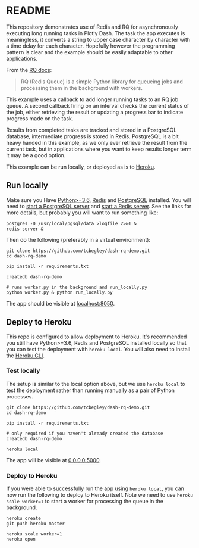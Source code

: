 # README

This repository demonstrates use of Redis and RQ for asynchronously executing
long running tasks in Plotly Dash. The task the app executes is meaningless, it
converts a string to upper case character by character with a time delay for
each character. Hopefully however the programming pattern is clear and the
example should be easily adaptable to other applications.

From the [RQ docs][rq-docs]:

> RQ (Redis Queue) is a simple Python library for queueing jobs and processing
> them in the background with workers.

This example uses a callback to add longer running tasks to an RQ job queue. A
second callback firing on an interval checks the current status of the job,
either retrieving the result or updating a progress bar to indicate progress
made on the task.

Results from completed tasks are tracked and stored in a PostgreSQL database,
intermediate progress is stored in Redis. PostgreSQL is a bit heavy handed in
this example, as we only ever retrieve the result from the current task, but in
applications where you want to keep results longer term it may be a good
option.

This example can be run locally, or deployed as is to [Heroku][heroku].

## Run locally

Make sure you Have [Python>=3.6][python36], [Redis][redis] and
[PostgreSQL][postgres] installed. You will need to
[start a PostgreSQL server][pg-server] and
[start a Redis server][redis-server]. See the links for more details, but
probably you will want to run something like:

```
postgres -D /usr/local/pgsql/data >logfile 2>&1 &
redis-server &
```

Then do the following (preferably in a virtual environment):

```
git clone https://github.com/tcbegley/dash-rq-demo.git
cd dash-rq-demo

pip install -r requirements.txt

createdb dash-rq-demo

# runs worker.py in the background and run_locally.py
python worker.py & python run_locally.py
```

The app should be visible at [localhost:8050](https://127.0.0.1:8050).

## Deploy to Heroku

This repo is configured to allow deployment to Heroku. It's recommended you
still have Python>=3.6, Redis and PostgreSQL installed locally so that you can
test the deployment with `heroku local`. You will also need to install the
[Heroku CLI][heroku-cli].

### Test locally

The setup is similar to the local option above, but we use `heroku local` to
test the deployment rather than running manually as a pair of Python processes.

```
git clone https://github.com/tcbegley/dash-rq-demo.git
cd dash-rq-demo

pip install -r requirements.txt

# only required if you haven't already created the database
createdb dash-rq-demo

heroku local
```

The app will be visible at [0.0.0.0:5000](https://0.0.0.0:5000).

### Deploy to Heroku

If you were able to successfully run the app using `heroku local`, you can now
run the following to deploy to Heroku itself. Note we need to use
`heroku scale worker=1` to start a worker for processing the queue in the
background.

```
heroku create
git push heroku master

heroku scale worker=1
heroku open
```

[heroku]: https://www.heroku.com/
[heroku-cli]: https://devcenter.heroku.com/articles/heroku-cli
[pg-server]: https://www.postgresql.org/docs/9.1/server-start.html
[postgres]: https://www.postgresql.org/
[python36]: https://www.python.org/
[redis]: https://redis.io/
[redis-server]: https://redis.io/topics/quickstart#starting-redis
[rq-docs]: https://python-rq.org/
